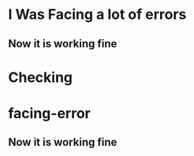 
# I Was Facing a lot of errors

## Now it is working fine
Checking
=======
# facing-error

## Now it is working fine
